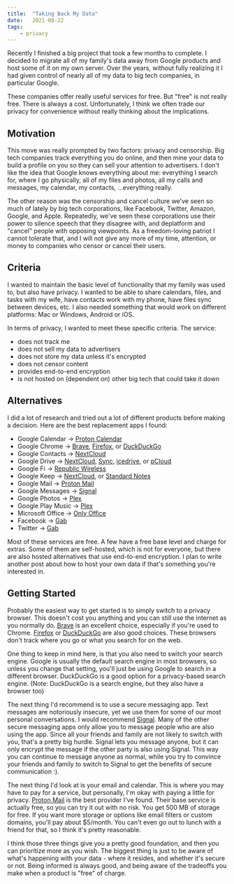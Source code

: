 ```yaml
---
title:  "Taking Back My Data"
date:   2021-08-22
tags:
    - privacy
---
```


Recently I finished a big project that took a few months to complete. I decided to migrate all of my family's data away from Google products and host some of it on my own server. Over the years, without fully realizing it I had given control of nearly all of my data to big tech companies, in particular Google. 

These companies offer really useful services for free. But "free" is not really free. There is always a cost. Unfortunately, I think we often trade our privacy for convenience without really thinking about the implications. 

## Motivation

This move was really prompted by two factors: privacy and censorship. Big tech companies track everything you do online, and then mine your data to build a profile on you so they can sell your attention to advertisers. I don't like the idea that Google knows everything about me: everything I search for, where I go physically, all of my files and photos, all my calls and messages, my calendar, my contacts, ...everything really. 

The other reason was the censorship and cancel culture we've seen so much of lately by big tech corporations, like Facebook, Twitter, Amazon, Google, and Apple. Repeatedly, we've seen these corporations use their power to silence speech that they disagree with, and deplatform and "cancel" people with opposing viewpoints. As a freedom-loving patriot I cannot tolerate that, and I will not give any more of my time, attention, or money to companies who censor or cancel their users. 

## Criteria

I wanted to maintain the basic level of functionality that my family was used to, but also have privacy. I wanted to be able to share calendars, files, and tasks with my wife, have contacts work with my phone, have files sync between devices, etc. I also needed something that would work on different platforms: Mac or Windows, Android or iOS. 

In terms of privacy, I wanted to meet these specific criteria. The service:

- does not track me
- does not sell my data to advertisers
- does not store my data unless it's encrypted
- does not censor content
- provides end-to-end encryption
- is not hosted on (dependent on) other big tech that could take it down

## Alternatives

I did a lot of research and tried out a lot of different products before making a decision. Here are the best replacement apps I found:

- Google Calendar -> [Proton Calendar][pcal]
- Google Chrome -> [Brave][brave], [Firefox][ffox], or [DuckDuckGo][ddgo]
- Google Contacts -> [NextCloud][nextcloud]
- Google Drive -> [NextCloud][nextcloud], [Sync][sync], [icedrive][icedrive], or [pCloud][pCloud]
- Google Fi -> [Republic Wireless][repwi]
- Google Keep -> [NextCloud][nextcloud], or [Standard Notes][stnotes]
- Google Mail -> [Proton Mail][pmail]
- Google Messages -> [Signal][signal]
- Google Photos -> [Plex][plex]
- Google Play Music -> [Plex][plex]
- Microsoft Office -> [Only Office][ooffice]
- Facebook -> [Gab][gab]
- Twitter -> [Gab][gab]

Most of these services are free. A few have a free base level and charge for extras. Some of them are self-hosted, which is not for everyone, but there are also hosted alternatives that use end-to-end encryption. I plan to write another post about how to host your own data if that's something you're interested in. 

## Getting Started

Probably the easiest way to get started is to simply switch to a privacy browser. This doesn't cost you anything and you can still use the internet as you normally do. [Brave](brave) is an excellent choice, especially if you're used to Chrome. [Firefox](ffox) or [DuckDuckGo](ddgo) are also good choices. These browsers don't track where you go or what you search for on the web. 

One thing to keep in mind here, is that you also need to switch your search engine. Google is usually the default search engine in most browsers, so unless you change that setting, you'll just be using Google to search in a different browser. DuckDuckGo is a good option for a privacy-based search engine. (Note: DuckDuckGo is a search engine, but they also have a browser too) 

The next thing I'd recommend is to use a secure messaging app. Text messages are notoriously insecure, yet we use them for some of our most personal conversations. I would recommend [Signal][signal]. Many of the other secure messaging apps only allow you to message people who are also using the app. Since all your friends and family are not likely to switch with you, that's a pretty big hurdle. Signal lets you message anyone, but it can only encrypt the message if the other party is also using Signal. This way you can continue to message anyone as normal, while you try to convince your friends and family to switch to Signal to get the benefits of secure communication :).

The next thing I'd look at is your email and calendar. This is where you may have to pay for a service, but personally, I'm okay with paying a little for privacy. [Proton Mail][pmail] is the best provider I've found. Their base service is actually free, so you can try it out with no risk. You get 500 MB of storage for free. If you want more storage or options like email filters or custom domains, you'll pay about $5/month. You can't even go out to lunch with a friend for that, so I think it's pretty reasonable. 

I think those three things give you a pretty good foundation, and then you can prioritize more as you wish. The biggest thing is just to be aware of what's happening with your data - where it resides, and whether it's secure or not. Being informed is always good, and being aware of the tradeoffs you make when a product is "free" of charge. 

<!-- Links -->
[gab]: https://gab.com/ 
[pcal]: https://protonmail.com/blog/calendar-free-web-android/
[brave]: https://brave.com/
[nextcloud]: https://nextcloud.com/
[repwi]: https://republicwireless.com/
[stnotes]: https://standardnotes.com/
[pmail]: https://protonmail.com/
[signal]: https://signal.org/ 
[plex]: https://www.plex.tv/
[ddgo]: https://duckduckgo.com/ 
[ffox]: https://www.mozilla.org/en-US/firefox/browsers/
[sync]: https://www.sync.com/
[icedrive]: https://icedrive.net/
[ooffice]: https://www.onlyoffice.com/
[pCloud]: https://www.pcloud.com/
